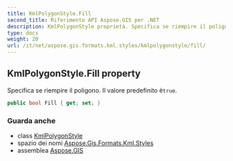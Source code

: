 ```yaml
---
title: KmlPolygonStyle.Fill
second_title: Riferimento API Aspose.GIS per .NET
description: KmlPolygonStyle proprietà. Specifica se riempire il poligono. Il valore predefinito ètrue.
type: docs
weight: 20
url: /it/net/aspose.gis.formats.kml.styles/kmlpolygonstyle/fill/
---
```

## KmlPolygonStyle.Fill property

Specifica se riempire il poligono. Il valore predefinito è`true`.

```csharp
public bool Fill { get; set; }
```

### Guarda anche

* class [KmlPolygonStyle](../)
* spazio dei nomi [Aspose.Gis.Formats.Kml.Styles](../../kmlpolygonstyle/)
* assemblea [Aspose.GIS](../../../)


